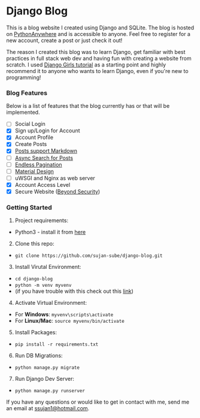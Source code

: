 # Django Blog

This is a blog website I created using Django and SQLite. The blog is hosted on [PythonAnywhere](http://ssujan1.pythonanywhere.com) and is accessible to anyone. Feel free to register for a new account, create a post or just check it out!

The reason I created this blog was to learn Django, get familiar with best practices in full stack web dev and having fun with creating a website from scratch. I used [Django Girls tutorial](http://tutorial.djangogirls.org/en/) as a starting point and highly recommend it to anyone who wants to learn Django, even if you're new to programming!

### Blog Features

Below is a list of features that the blog currently has or that will be implemented.
- [ ] Social Login
- [x] Sign up/Login for Account
- [x] Account Profile
- [x] Create Posts
- [x] [Posts support Markdown](https://github.com/adi-/django-markdownx)
- [ ] [Async Search for Posts](https://django-ajax-search.readthedocs.io/en/latest/start.html)
- [ ] [Endless Pagination](http://django-endless-pagination.readthedocs.io/en/latest/index.html)
- [ ] [Material Design](https://github.com/viewflow/django-material)
- [ ] uWSGI and Nginx as web server
- [x] Account Access Level
- [x] Secure Website ([Beyond Security](http://www.beyondsecurity.com/vulnerability-scanner-verification/ssujan1.pythonanywhere.com))

### Getting Started

1. Project requirements:
  * Python3 - install it from [here](https://www.python.org/downloads/)

2. Clone this repo: 
  * `git clone https://github.com/sujan-sube/django-blog.git`
  
3. Install Virutal Environment: 
  * `cd django-blog`
  * `python -m venv myvenv` 
  * (if you have trouble with this check out this [link](http://tutorial.djangogirls.org/en/django_installation/#virtual-environment))
  
4. Activate Virtual Environment:
  * For **Windows**: `myvenv\scripts\activate`
  * For **Linux/Mac**: `source myvenv/bin/activate`
  
5. Install Packages:
  * `pip install -r requirements.txt`
  
6. Run DB Migrations:
  * `python manage.py migrate`
  
7. Run Django Dev Server:
  * `python manage.py runserver`

  
If you have any questions or would like to get in contact with me, send me an email at ssujan1@hotmail.com.
